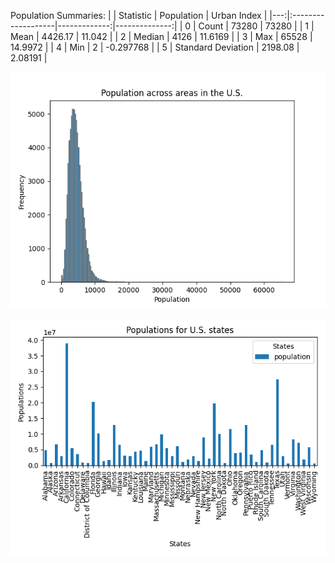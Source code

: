 Population Summaries:
|    | Statistic          |   Population |   Urban Index |
|---:|:-------------------|-------------:|--------------:|
|  0 | Count              |     73280    |  73280        |
|  1 | Mean               |      4426.17 |     11.042    |
|  2 | Median             |      4126    |     11.6169   |
|  3 | Max                |     65528    |     14.9972   |
|  4 | Min                |         2    |     -0.297768 |
|  5 | Standard Deviation |      2198.08 |      2.08191  |

![population_histogram](population_histogram.png)

![population_bar](population_bar.png)